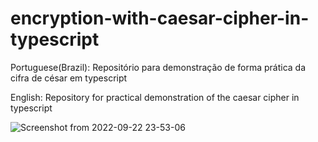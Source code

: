 # encryption-with-caesar-cipher-in-typescript
Portuguese(Brazil):
Repositório para demonstração de forma prática da cifra de césar em typescript

English:
Repository for practical demonstration of the caesar cipher in typescript

![Screenshot from 2022-09-22 23-53-06](https://user-images.githubusercontent.com/56613291/191883970-e4cd9381-2f74-4e2c-8543-627be9c1de84.png)
